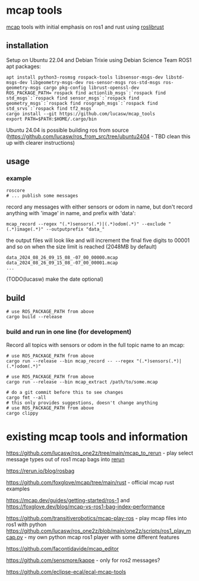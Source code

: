 # mcap tools

[mcap](https://mcap.dev) tools with initial emphasis on ros1 and rust using [roslibrust](https://github.com/Carter12s/roslibrust)

## installation

Setup on Ubuntu 22.04 and Debian Trixie using Debian Science Team ROS1 apt packages:

```
apt install python3-rosmsg rospack-tools libsensor-msgs-dev libstd-msgs-dev libgeometry-msgs-dev ros-sensor-msgs ros-std-msgs ros-geometry-msgs cargo pkg-config librust-openssl-dev
ROS_PACKAGE_PATH=`rospack find actionlib_msgs`:`rospack find std_msgs`:`rospack find sensor_msgs`:`rospack find geometry_msgs`:`rospack find rosgraph_msgs`:`rospack find std_srvs`:`rospack find tf2_msgs`
cargo install --git https://github.com/lucasw/mcap_tools
export PATH=$PATH:$HOME/.cargo/bin
```

Ubuntu 24.04 is possible building ros from source (https://github.com/lucasw/ros_from_src/tree/ubuntu2404 - TBD clean this up with clearer instructions)

## usage

### example

```
roscore
# ... publish some messages
```

record any messages with either sensors or odom in name, but don't record anything with 'image' in name,
and prefix with 'data':

```
mcap_record --regex "(.*)sensors(.*)|(.*)odom(.*)" --exclude "(.*)image(.*)" --outputprefix "data_"
```

the output files will look like and will increment the final five digits to 00001 and so on when the size limit is reached (2048MB by default)

```
data_2024_08_26_09_15_08_-07_00_00000.mcap
data_2024_08_26_09_15_08_-07_00_00001.mcap
...
```

(TODO(lucasw) make the date optional)

## build

```
# use ROS_PACKAGE_PATH from above
cargo build --release
```

### build and run in one line (for development)

Record all topics with sensors or odom in the full topic name to an mcap:
```
# use ROS_PACKAGE_PATH from above
cargo run --release --bin mcap_record -- --regex "(.*)sensors(.*)|(.*)odom(.*)"
```

```
# use ROS_PACKAGE_PATH from above
cargo run --release --bin mcap_extract /path/to/some.mcap
```

```
# do a git commit before this to see changes
cargo fmt --all
# this only provides suggestions, doesn't change anything
# use ROS_PACKAGE_PATH from above
cargo clippy
```

# existing mcap tools and information

https://github.com/lucasw/ros_one2z/tree/main/mcap_to_rerun - play select message types out of ros1 mcap bags into [rerun](https://rerun.io/)

https://rerun.io/blog/rosbag

https://github.com/foxglove/mcap/tree/main/rust - official mcap rust examples

https://mcap.dev/guides/getting-started/ros-1 and https://foxglove.dev/blog/mcap-vs-ros1-bag-index-performance

https://github.com/transitiverobotics/mcap-play-ros - play mcap files into ros1 with python
https://github.com/lucasw/ros_one2z/blob/main/one2z/scripts/ros1_play_mcap.py - my own python mcap ros1 player with some different features

https://github.com/facontidavide/mcap_editor

https://github.com/sensmore/kappe - only for ros2 messages?

https://github.com/eclipse-ecal/ecal-mcap-tools
